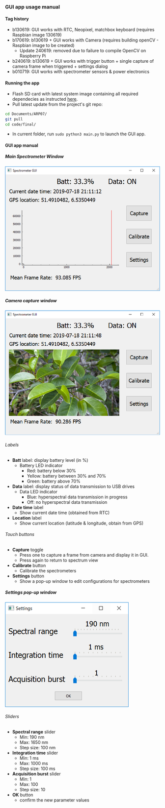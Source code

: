 ### GUI app usage manual
#### Tag history
- b130619: GUI works with RTC, Neopixel, matchbox keyboard (requires Raspbian image 130619)
- b170619: b130619 + GUI works with Camera (requires building openCV - Raspbian image to be created)
   - Update 240619: removed due to failure to compile OpenCV on Raspberry Pi
- b240619: b130619 + GUI works with trigger button + single capture of camera frame when triggered + settings dialog
- b010719: GUI works with spectrometer sensors & power electronics

#### Running the app
- Flash SD card with latest system image containing all required dependecies as instructed [here](../../documentation/image_instructions.md).
- Pull latest update from the project's git repo:
```bash
cd Documents/ARP07/
git pull
cd code/final/
```
- In current folder, run `sudo python3 main.py` to launch the GUI app.
#### GUI app manual
##### Main Spectrometer Window
![GUI_screencap](../../media/GUI_180719_1.PNG)
##### Camera capture window
![GUI_screencap](../../media/GUI_180719_2.PNG)
###### Labels
- **Batt** label: display battery level (in %)
   - Battery LED indicator
      - Red: battery below 30%
      - Yellow: battery between 30% and 70%
      - Green: battery above 70%
- **Data** label: display status of data transmission to USB drives
   - Data LED indicator
      - Blue: hyperspectral data transmission in progress
      - Off: no hyperspectral data transmission
- **Date time** label
   - Show current date time (obtained from RTC)
- **Location** label
   - Show current location (latitude & longitude, obtain from GPS)
###### Touch buttons
- **Capture** toggle
  - Press one to capture a frame from camera and display it in GUI. 
  - Press again to return to spectrum view
- **Calibrate** button
   - Calibrate the spectrometers
- **Settings** button
  - Show a pop-up window to edit configurations for spectrometers

##### Settings pop-up window
![Settings_screencap](../../media/GUI_screencap240619_2.PNG)
###### Sliders
- **Spectral range** slider
   - Min: 190 nm
   - Max: 1650 nm
   - Step size: 100 nm
- **Integration time** slider
   - Min: 1 ms
   - Max: 1000 ms
   - Step size: 100 ms
- **Acquisition burst** slider
   - Min: 1 
   - Max: 100 
   - Step size: 10
- **OK** button
   - confirm the new parameter values
